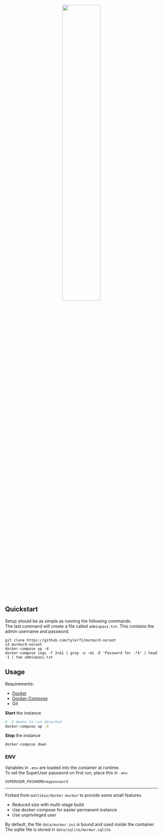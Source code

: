 <p align="center">
  <img width="50%" src="https://user-images.githubusercontent.com/4926565/92831262-06e69580-f38b-11ea-9cbd-5218e13f41f5.gif" />
</p>

## Quickstart
Setup should be as simple as running the following commands.  
The last command will create a file called `adminpass.txt`. This contains the admin username and password.

```
git clone https://github.com/tyler71/murmurd-noroot
cd murmurd-noroot
docker-compose up -d
docker-compose logs -f 2>&1 | grep -o -m1 -E 'Password for .*$' | head -1 | tee adminpass.txt 
```

## Usage

Requirements:
* [Docker](https://docs.docker.com/engine/install/)
* [Docker-Compose](https://docs.docker.com/compose/install/)
* Git

**Start** the instance
```bash
# -d means to run detached
docker-compose up -d 
```
**Stop** the instance
```bash
docker-compose down
```

### ENV

Variables in `.env` are loaded into the container at runtime.  
To set the SuperUser password on first run, place this in `.env`
```
SUPERUSER_PASSWORD=mypassword
```
___
Forked from `mattikus/docker-murmur` to provide some small features
* Reduced size with multi-stage build
* Use docker-compose for easier permanent instance
* Use unprivileged user

By default, the file `data/murmur.ini` is bound and used inside the container  
The sqlite file is stored in `data/sqlite/murmur.sqlite`
